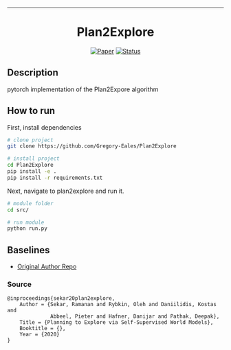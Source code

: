 ---   
<div align="center">    
 
# Plan2Explore    

[![Paper](https://img.shields.io/badge/Paper-arXiv%3A2005.05960-red.svg)](https://arxiv.org/pdf/2005.05960.pdf)
[![Status](https://img.shields.io/badge/Status-Incomplete-red.svg)]()

</div>
 
## Description   
pytorch implementation of the Plan2Expore algorithm

## How to run   
First, install dependencies   
```bash
# clone project   
git clone https://github.com/Gregory-Eales/Plan2Explore  

# install project   
cd Plan2Explore 
pip install -e .   
pip install -r requirements.txt
 ```   
 Next, navigate to plan2explore and run it.   
 ```bash
# module folder
cd src/    

# run module
python run.py    
```

## Baselines    
- [Original Author Repo](https://github.com/ramanans1/plan2explore) 

### Source  
```
@inproceedings{sekar20plan2explore,
    Author = {Sekar, Ramanan and Rybkin, Oleh and Daniilidis, Kostas and
              Abbeel, Pieter and Hafner, Danijar and Pathak, Deepak},
    Title = {Planning to Explore via Self-Supervised World Models},
    Booktitle = {},
    Year = {2020}
}
```   
